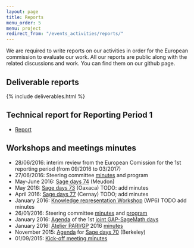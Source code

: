 ```yaml
---
layout: page
title: Reports
menu_order: 5
menu: project
redirect_from: "/events_activities/reports/"
---
```


We are required to write reports on our activities in order for the European commission to evaluate our work. All our reports are public along with the related discussions and work. You can find them on our github page.

## Deliverable reports

{% include deliverables.html %}

## Technical report for Reporting Period 1

* [Report](https://github.com/OpenDreamKit/OpenDreamKit/files/953012/ReportsReportingPeriod1.zip)

## Workshops and meetings minutes

* 28/06/2016: interim review from the European Comission for the 1st reporting period (from 09/2016 to 03/2017)
* 27/06/2016: Steering committee [minutes](http://opendreamkit.org/meetings/2016-06-27-Bremen/minutes/) and program
* May-June 2016: [Sage days 74](https://wiki.sagemath.org/days74) (Meudon)
* May 2016: [Sage days 73](https://wiki.sagemath.org/days73) (Oaxaca) TODO: add minutes
* April 2016: [Sage days 77](https://wiki.sagemath.org/days77) (Cernay) TODO; add minutes
* January 2016: [Knowledge representation Workshop](http://opendreamkit.org/2015/12/08/WP6StAndrewsMeeting/) (WP6) TODO add minutes
* 26/01/2016: Steering committee [minutes](http://opendreamkit.org/meetings/2016-01-25-DKS/SteeringCommittee/minutes/) and [program](http://opendreamkit.org/meetings/2015-09-02-Kickoff/program/)
* January 2016: [Agenda](https://github.com/gapdays/gap-sage-days2016/wiki/Agenda) of the 1st [joint GAP-SageMath days](http://gapdays.de/gap-sage-days2016/)
* January 2016: [Atelier PARI/GP](http://pari.math.u-bordeaux.fr/Events/PARI2016/) 2016 [minutes](https://github.com/OpenDreamKit/OpenDreamKit/blob/master/Workshops/PARI-GP_atelier.txt)
* November 2015: [Agenda](https://cloud.sagemath.com/projects/ad9e7c84-b1de-4c64-b056-9a5e04d9107e/files/organization/talk-schedule.md) for [Sage days 70](https://wiki.sagemath.org/days70) (Berkeley)
* 01/09/2015: [Kick-off meeting minutes](http://opendreamkit.org/meetings/2015-09-02-Kickoff/projects/)
